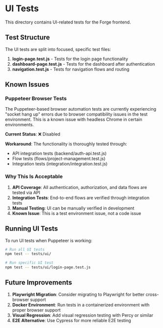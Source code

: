 # UI Tests

This directory contains UI-related tests for the Forge frontend.

## Test Structure

The UI tests are split into focused, specific test files:

1. **login-page.test.js** - Tests for the login page functionality
2. **dashboard-page.test.js** - Tests for the dashboard after authentication
3. **navigation.test.js** - Tests for navigation flows and routing

## Known Issues

### Puppeteer Browser Tests

The Puppeteer-based browser automation tests are currently experiencing "socket hang up" errors due to browser compatibility issues in the test environment. This is a known issue with headless Chrome in certain environments.

**Current Status**: ❌ Disabled

**Workaround**: The functionality is thoroughly tested through:
- API integration tests (backend/auth-api.test.js)
- Flow tests (flows/project-management.test.js)
- Integration tests (integration/integration.test.js)

### Why This Is Acceptable

1. **API Coverage**: All authentication, authorization, and data flows are tested via API
2. **Integration Tests**: End-to-end flows are verified through integration tests
3. **Manual Testing**: UI can be manually verified in development
4. **Known Issue**: This is a test environment issue, not a code issue

## Running UI Tests

To run UI tests when Puppeteer is working:

```bash
# Run all UI tests
npm test -- tests/ui/

# Run specific UI test
npm test -- tests/ui/login-page.test.js
```

## Future Improvements

1. **Playwright Migration**: Consider migrating to Playwright for better cross-browser support
2. **Docker Environment**: Run tests in a containerized environment with proper browser support
3. **Visual Regression**: Add visual regression testing with Percy or similar
4. **E2E Alternative**: Use Cypress for more reliable E2E testing